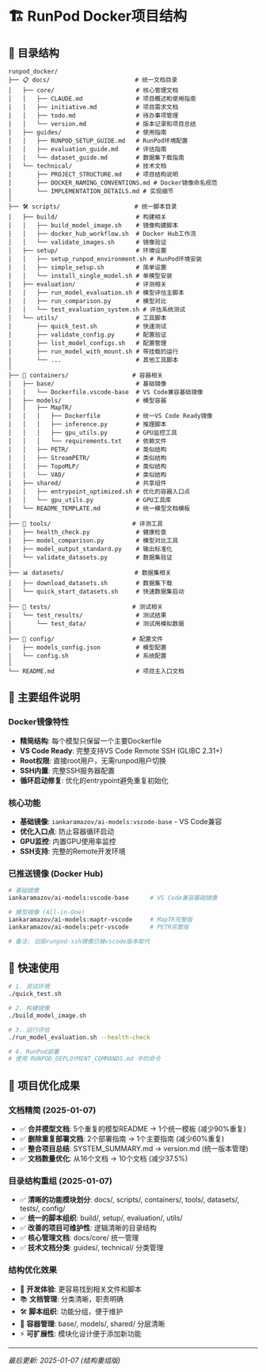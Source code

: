 # 🏗️ RunPod Docker项目结构

## 📂 目录结构

```
runpod_docker/
├── 📋 docs/                        # 统一文档目录
│   ├── core/                       # 核心管理文档
│   │   ├── CLAUDE.md               # 项目概述和使用指南
│   │   ├── initiative.md           # 项目需求文档
│   │   ├── todo.md                 # 待办事项管理
│   │   └── version.md              # 版本记录和项目总结
│   ├── guides/                     # 使用指南
│   │   ├── RUNPOD_SETUP_GUIDE.md   # RunPod环境配置
│   │   ├── evaluation_guide.md     # 评估指南
│   │   └── dataset_guide.md        # 数据集下载指南
│   └── technical/                  # 技术文档
│       ├── PROJECT_STRUCTURE.md    # 项目结构说明
│       ├── DOCKER_NAMING_CONVENTIONS.md # Docker镜像命名规范
│       └── IMPLEMENTATION_DETAILS.md # 实现细节
│
├── 🛠️ scripts/                     # 统一脚本目录
│   ├── build/                      # 构建相关
│   │   ├── build_model_image.sh    # 镜像构建脚本
│   │   ├── docker_hub_workflow.sh  # Docker Hub工作流
│   │   └── validate_images.sh      # 镜像验证
│   ├── setup/                      # 环境设置
│   │   ├── setup_runpod_environment.sh # RunPod环境安装
│   │   ├── simple_setup.sh         # 简单设置
│   │   └── install_single_model.sh # 单模型安装
│   ├── evaluation/                 # 评测相关
│   │   ├── run_model_evaluation.sh # 模型评估主脚本
│   │   ├── run_comparison.py       # 模型对比
│   │   └── test_evaluation_system.sh # 评估系统测试
│   └── utils/                      # 工具脚本
│       ├── quick_test.sh           # 快速测试
│       ├── validate_config.py      # 配置验证
│       ├── list_model_configs.sh   # 配置管理
│       ├── run_model_with_mount.sh # 带挂载的运行
│       └── ...                     # 其他工具脚本
│
├── 🐳 containers/                  # 容器相关
│   ├── base/                       # 基础镜像
│   │   └── Dockerfile.vscode-base  # VS Code兼容基础镜像
│   ├── models/                     # 模型容器
│   │   ├── MapTR/
│   │   │   ├── Dockerfile          # 统一VS Code Ready镜像
│   │   │   ├── inference.py        # 推理脚本
│   │   │   ├── gpu_utils.py        # GPU监控工具
│   │   │   └── requirements.txt    # 依赖文件
│   │   ├── PETR/                   # 类似结构
│   │   ├── StreamPETR/             # 类似结构
│   │   ├── TopoMLP/                # 类似结构
│   │   └── VAD/                    # 类似结构
│   ├── shared/                     # 共享组件
│   │   ├── entrypoint_optimized.sh # 优化的容器入口点
│   │   └── gpu_utils.py            # GPU工具库
│   └── README_TEMPLATE.md          # 统一模型文档模板
│
├── 🔧 tools/                       # 评测工具
│   ├── health_check.py             # 健康检查
│   ├── model_comparison.py         # 模型对比工具
│   ├── model_output_standard.py    # 输出标准化
│   └── validate_datasets.py        # 数据集验证
│
├── 📊 datasets/                    # 数据集相关
│   ├── download_datasets.sh        # 数据集下载
│   └── quick_start_datasets.sh     # 快速数据集启动
│
├── 🧪 tests/                       # 测试相关
│   └── test_results/               # 测试结果
│       └── test_data/              # 测试用模拟数据
│
├── 📝 config/                      # 配置文件
│   ├── models_config.json          # 模型配置
│   └── config.sh                   # 系统配置
│
└── README.md                       # 项目主入口文档
```

## 🎯 主要组件说明

### Docker镜像特性
- **精简结构**: 每个模型只保留一个主要Dockerfile
- **VS Code Ready**: 完整支持VS Code Remote SSH (GLIBC 2.31+)  
- **Root权限**: 直接root用户，无需runpod用户切换
- **SSH内置**: 完整SSH服务器配置
- **循环启动修复**: 优化的entrypoint避免重复初始化

### 核心功能
- **基础镜像**: `iankaramazov/ai-models:vscode-base` - VS Code兼容
- **优化入口点**: 防止容器循环启动
- **GPU监控**: 内置GPU使用率监控
- **SSH支持**: 完整的Remote开发环境

### 已推送镜像 (Docker Hub)
```bash
# 基础镜像
iankaramazov/ai-models:vscode-base      # VS Code兼容基础镜像

# 模型镜像 (All-in-One)
iankaramazov/ai-models:maptr-vscode     # MapTR完整版
iankaramazov/ai-models:petr-vscode      # PETR完整版

# 备注: 旧版runpod-ssh镜像已被vscode版本取代
```

## 🚀 快速使用

```bash
# 1. 测试环境
./quick_test.sh

# 2. 构建镜像
./build_model_image.sh

# 3. 运行评估
./run_model_evaluation.sh --health-check

# 4. RunPod部署
# 使用 RUNPOD_DEPLOYMENT_COMMANDS.md 中的命令
```

## 📝 项目优化成果

### 文档精简 (2025-01-07)
- ✅ **合并模型文档**: 5个重复的模型README → 1个统一模板 (减少90%重复)
- ✅ **删除重复部署文档**: 2个部署指南 → 1个主要指南 (减少60%重复)
- ✅ **整合项目总结**: SYSTEM_SUMMARY.md → version.md (统一版本管理)
- ✅ **文档数量优化**: 从16个文档 → 10个文档 (减少37.5%)

### 目录结构重组 (2025-01-07)
- ✅ **清晰的功能模块划分**: docs/, scripts/, containers/, tools/, datasets/, tests/, config/
- ✅ **统一的脚本组织**: build/, setup/, evaluation/, utils/
- ✅ **改善的项目可维护性**: 逻辑清晰的目录结构
- ✅ **核心管理文档**: docs/core/ 统一管理
- ✅ **技术文档分类**: guides/, technical/ 分类管理

### 结构优化效果
- 🔧 **开发体验**: 更容易找到相关文件和脚本
- 📚 **文档管理**: 分类清晰，职责明确
- 🛠️ **脚本组织**: 功能分组，便于维护
- 🐳 **容器管理**: base/, models/, shared/ 分层清晰
- ⚡ **可扩展性**: 模块化设计便于添加新功能

---
*最后更新: 2025-01-07 (结构重组版)*